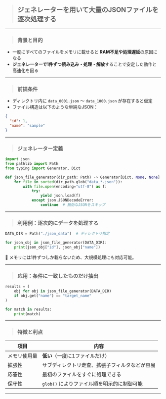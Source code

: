 > ## ジェネレーターを用いて大量のJSONファイルを逐次処理する

---

> ### 背景と目的

* 一度にすべてのファイルをメモリに載せると **RAM不足や処理遅延**の原因になる
* **ジェネレーターで1件ずつ読み込み・処理・解放**することで安定した動作と高速化を図る

---

> ### 前提条件

* ディレクトリ内に `data_0001.json` ～ `data_1000.json` が存在すると仮定
* ファイル構造は以下のような単純なJSON：

```json
{
  "id": 1,
  "name": "sample"
}
```

---

> ### ジェネレーター定義

```python
import json
from pathlib import Path
from typing import Generator, Dict

def json_file_generator(dir_path: Path) -> Generator[Dict, None, None]:
    for file in sorted(dir_path.glob("data_*.json")):
        with file.open(encoding="utf-8") as f:
            try:
                yield json.load(f)
            except json.JSONDecodeError:
                continue  # 無効なJSONをスキップ
```

---

> ### 利用例：逐次的にデータを処理する

```python
DATA_DIR = Path("./json_data")  # ディレクトリ指定

for json_obj in json_file_generator(DATA_DIR):
    print(json_obj["id"], json_obj["name"])
```

📌 メモリには1件ずつしか載らないため、大規模処理にも対応可能。

---

> ### 応用：条件に一致したものだけ抽出

```python
results = (
    obj for obj in json_file_generator(DATA_DIR)
    if obj.get("name") == "target_name"
)

for match in results:
    print(match)
```

---

> ### 特徴と利点

| 項目     | 内容                         |
| ------ | -------------------------- |
| メモリ使用量 | **低い**（一度に1ファイルだけ）         |
| 拡張性    | サブディレクトリ走査、拡張子フィルタなどが容易    |
| 応答性    | 最初のファイルをすぐに処理できる           |
| 保守性    | `glob()` によりファイル順を明示的に制御可能 |

---
